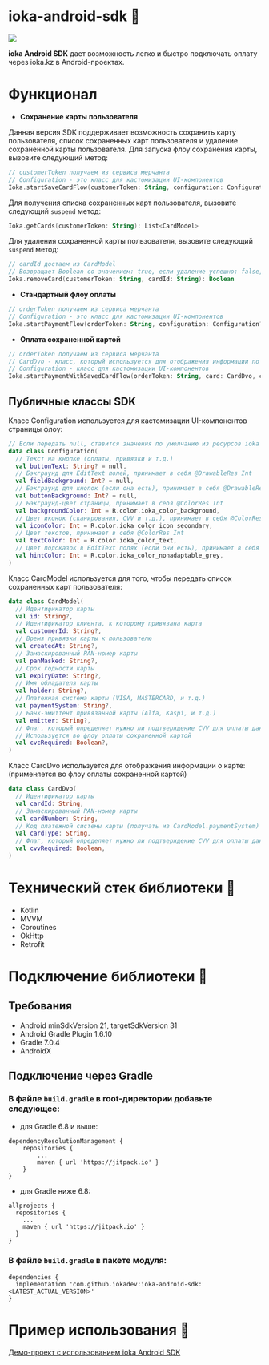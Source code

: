 # ioka-android-sdk 🚀
[![](https://jitpack.io/v/iokadev/ioka-android-sdk.svg)](https://jitpack.io/#iokadev/ioka-android-sdk)

**ioka Android SDK** дает возможность легко и быстро подключать оплату через ioka.kz в Android-проектах.

# Функционал

- **Сохранение карты пользователя**

Данная версия SDK поддерживает возможность сохранить карту пользователя, список сохраненных карт пользователя и удаление сохраненной карты пользователя. Для запуска флоу сохранения карты, вызовите следующий метод:
```kotlin
// customerToken получаем из сервиса мерчанта
// Configuration - это класс для кастомизации UI-компонентов
Ioka.startSaveCardFlow(customerToken: String, configuration: Configuration?): (Activity) -> Unit
```
Для получения списка сохраненных карт пользователя, вызовите следующий `suspend` метод:
```kotlin
Ioka.getCards(customerToken: String): List<CardModel>
```
Для удаления сохраненной карты пользователя, вызовите следующий `suspend` метод:
```kotlin
// cardId достаем из CardModel
// Возвращает Boolean со значением: true, если удаление успешно; false, если нет
Ioka.removeCard(customerToken: String, cardId: String): Boolean
```

- **Стандартный флоу оплаты**
```kotlin
// orderToken получаем из сервиса мерчанта
// Configuration - это класс для кастомизации UI-компонентов
Ioka.startPaymentFlow(orderToken: String, configuration: Configuration? = null): (Activity) -> Unit
```

- **Оплата сохраненной картой**
```kotlin
// orderToken получаем из сервиса мерчанта
// CardDvo - класс, который используется для отображения информации по карте
// Configuration - класс для кастомизации UI-компонентов
Ioka.startPaymentWithSavedCardFlow(orderToken: String, card: CardDvo, configuration: Configuration? = null): (Activity) -> Unit
```

## Публичные классы SDK
Класс Configuration используется для кастомизации UI-компонентов страницы флоу:
```kotlin
// Если передать null, ставится значения по умолчанию из ресурсов ioka SDK
data class Configuration(
  // Текст на кнопке (оплаты, привязки и т.д.)
  val buttonText: String? = null,
  // Бэкграунд для EditText полей, принимает в себя @DrawableRes Int
  val fieldBackground: Int? = null,
  // Бэкграунд для кнопок (если она есть), принимает в себя @DrawableRes Int
  val buttonBackground: Int? = null,
  // Бэкграунд-цвет страницы, принимает в себя @ColorRes Int
  val backgroundColor: Int = R.color.ioka_color_background,
  // Цвет иконок (сканирования, CVV и т.д.), принимает в себя @ColorRes Int
  val iconColor: Int = R.color.ioka_color_icon_secondary,
  // Цвет текстов, принимает в себя @ColorRes Int
  val textColor: Int = R.color.ioka_color_text,
  // Цвет подсказок в EditText полях (если они есть), принимает в себя @ColorRes Int
  val hintColor: Int = R.color.ioka_color_nonadaptable_grey,
)
```
Класс CardModel используется для того, чтобы передать список сохраненных карт пользователя:
```kotlin
data class CardModel(
  // Идентификатор карты
  val id: String?,
  // Идентификатор клиента, к которому привязана карта
  val customerId: String?,
  // Время привязки карты к пользователю
  val createdAt: String?,
  // Замаскированный PAN-номер карты
  val panMasked: String?,
  // Срок годности карты
  val expiryDate: String?,
  // Имя обладателя карты
  val holder: String?,
  // Платежная система карты (VISA, MASTERCARD, и т.д.)
  val paymentSystem: String?,
  // Банк-эмиттент привязанной карты (Alfa, Kaspi, и т.д.)
  val emitter: String?,
  // Флаг, который определяет нужно ли подтверждение CVV для оплаты данной картой
  // Используется во флоу оплаты сохраненной картой
  val cvcRequired: Boolean?,
)
```
Класс CardDvo используется для отображения информации о карте: (применяется во флоу оплаты сохраненной картой)
```kotlin
data class CardDvo(
  // Идентификатор карты
  val cardId: String,
  // Замаскированный PAN-номер карты
  val cardNumber: String,
  // Код платежной системы карты (получать из CardModel.paymentSystem)
  val cardType: String,
  // Флаг, который определяет нужно ли подтверждение CVV для оплаты данной картой
  val cvvRequired: Boolean,
)
```

# Технический стек библиотеки 📘
- Kotlin
- MVVM
- Coroutines
- OkHttp
- Retrofit

# Подключение библиотеки 🔗
## Требования
- Android minSdkVersion 21, targetSdkVersion 31
- Android Gradle Plugin 1.6.10
- Gradle 7.0.4
- AndroidX

## Подключение через Gradle

### В файле `build.gradle` в root-директории добавьте следующее:
- для Gradle 6.8 и выше:
```Gradle
dependencyResolutionManagement {
    repositories {
        ...
        maven { url 'https://jitpack.io' }
    }
}
```
- для Gradle ниже 6.8:
```Gradle
allprojects {
  repositories {
    ...
    maven { url 'https://jitpack.io' }
  }
}
```
### В файле `build.gradle` в пакете модуля:
```Gradle
dependencies {
  implementation 'com.github.iokadev:ioka-android-sdk:<LATEST_ACTUAL_VERSION>'
}
```
# Пример использования 🤖
[Демо-проект с использованием ioka Android SDK](https://github.com/iokadev/ioka-android/tree/main/app)
